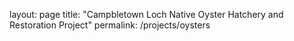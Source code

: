 layout: page
title: "Campbletown Loch Native Oyster Hatchery and Restoration Project"
permalink: /projects/oysters


